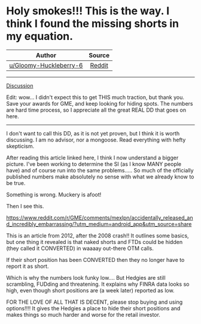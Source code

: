 Holy smokes!!! This is the way. I think I found the missing shorts in my equation.
==================================================================================

| Author       | Source       | 
| :-------------: |:-------------:|
|  [u/Gloomy-Huckleberry-6](https://www.reddit.com/user/Gloomy-Huckleberry-6/) | [Reddit](https://www.reddit.com/r/GME/comments/mfgo1i/holy_smokes_this_is_the_way_i_think_i_found_the/) | 

---

[Discussion](https://www.reddit.com/r/GME/search?q=flair_name%3A%22Discussion%22&restrict_sr=1)

Edit: wow... I didn't expect this to get THIS much traction, but thank you. Save your awards for GME, and keep looking for hiding spots. The numbers are hard time process, so I appreciate all the great REAL DD that goes on here.

* * * * *

I don't want to call this DD, as it is not yet proven, but I think it is worth discussing. I am no advisor, nor a mongoose. Read everything with hefty skepticism.

After reading this article linked here, I think I now understand a bigger picture. I've been working to determine the SI (as I know MANY people have) and of course run into the same problems..... So much of the officially published numbers make absolutely no sense with what we already know to be true.

Something is wrong. Muckery is afoot!

Then I see this.

<https://www.reddit.com/r/GME/comments/mexlpn/accidentally_released_and_incredibly_embarrassing/?utm_medium=android_app&utm_source=share>

This is an article from 2012, after the 2008 crash!! It outlines some basics, but one thing it revealed is that naked shorts and FTDs could be hidden (they called it CONVERTED) in waaaay out-there OTM calls.

If their short position has been CONVERTED then they no longer have to report it as short.

Which is why the numbers look funky low.... But Hedgies are still scrambling, FUDding and threatening. It explains why FINRA data looks so high, even though short positions are (a week later) reported as low.

FOR THE LOVE OF ALL THAT IS DECENT, please stop buying and using options!!!! It gives the Hedgies a place to hide their short positions and makes things so much harder and worse for the retail investor.
